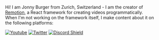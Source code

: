 Hi! I am Jonny Burger from Zurich, Switzerland - I am the creator of [Remotion](https://github.com/remotion-dev/remotion), a React framework for creating videos programmatically.  
When I'm not working on the framework itself, I make content about it on the following platforms: 

<a href="https://www.youtube.com/c/JonnyBurger"><img src="https://img.shields.io/youtube/channel/subscribers/UCsBAIv086U4dViuxXJLMJpg?style=social" alt="Youtube" /></a>
<a href="https://twitter.com/JNYBGR"><img src="https://img.shields.io/twitter/follow/JNYBGR?label=Twitter&style=social" alt="Twitter"></a>
[![Discord Shield](https://discordapp.com/api/guilds/809501355504959528/widget.png?style=shield)](https://remotion.dev/discord)
